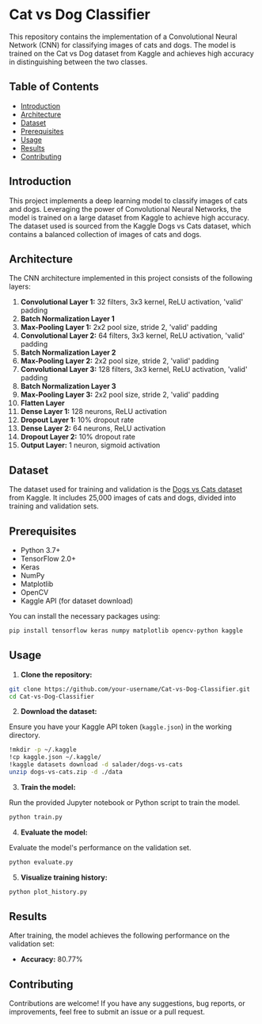 # Cat vs Dog Classifier

This repository contains the implementation of a Convolutional Neural Network (CNN) for classifying images of cats and dogs. The model is trained on the Cat vs Dog dataset from Kaggle and achieves high accuracy in distinguishing between the two classes.

## Table of Contents

- [Introduction](#introduction)
- [Architecture](#architecture)
- [Dataset](#dataset)
- [Prerequisites](#prerequisites)
- [Usage](#usage)
- [Results](#results)
- [Contributing](#contributing)

## Introduction

This project implements a deep learning model to classify images of cats and dogs. Leveraging the power of Convolutional Neural Networks, the model is trained on a large dataset from Kaggle to achieve high accuracy. The dataset used is sourced from the Kaggle Dogs vs Cats dataset, which contains a balanced collection of images of cats and dogs.

## Architecture

The CNN architecture implemented in this project consists of the following layers:

1. **Convolutional Layer 1:** 32 filters, 3x3 kernel, ReLU activation, 'valid' padding
2. **Batch Normalization Layer 1**
3. **Max-Pooling Layer 1:** 2x2 pool size, stride 2, 'valid' padding
4. **Convolutional Layer 2:** 64 filters, 3x3 kernel, ReLU activation, 'valid' padding
5. **Batch Normalization Layer 2**
6. **Max-Pooling Layer 2:** 2x2 pool size, stride 2, 'valid' padding
7. **Convolutional Layer 3:** 128 filters, 3x3 kernel, ReLU activation, 'valid' padding
8. **Batch Normalization Layer 3**
9. **Max-Pooling Layer 3:** 2x2 pool size, stride 2, 'valid' padding
10. **Flatten Layer**
11. **Dense Layer 1:** 128 neurons, ReLU activation
12. **Dropout Layer 1:** 10% dropout rate
13. **Dense Layer 2:** 64 neurons, ReLU activation
14. **Dropout Layer 2:** 10% dropout rate
15. **Output Layer:** 1 neuron, sigmoid activation

## Dataset

The dataset used for training and validation is the [Dogs vs Cats dataset](https://www.kaggle.com/datasets/salader/dogs-vs-cats) from Kaggle. It includes 25,000 images of cats and dogs, divided into training and validation sets.

## Prerequisites

- Python 3.7+
- TensorFlow 2.0+
- Keras
- NumPy
- Matplotlib
- OpenCV
- Kaggle API (for dataset download)

You can install the necessary packages using:

```sh
pip install tensorflow keras numpy matplotlib opencv-python kaggle
```

## Usage

1. **Clone the repository:**

```sh
git clone https://github.com/your-username/Cat-vs-Dog-Classifier.git
cd Cat-vs-Dog-Classifier
```

2. **Download the dataset:**

Ensure you have your Kaggle API token (`kaggle.json`) in the working directory.

```sh
!mkdir -p ~/.kaggle
!cp kaggle.json ~/.kaggle/
!kaggle datasets download -d salader/dogs-vs-cats
unzip dogs-vs-cats.zip -d ./data
```

3. **Train the model:**

Run the provided Jupyter notebook or Python script to train the model.

```sh
python train.py
```

4. **Evaluate the model:**

Evaluate the model's performance on the validation set.

```sh
python evaluate.py
```

5. **Visualize training history:**

```sh
python plot_history.py
```

## Results

After training, the model achieves the following performance on the validation set:

- **Accuracy:** 80.77%
  

## Contributing

Contributions are welcome! If you have any suggestions, bug reports, or improvements, feel free to submit an issue or a pull request.
